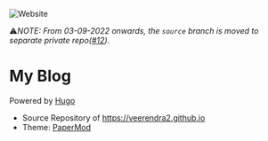 ![Website](https://img.shields.io/website?down_message=Offline&up_message=Online&url=https%3A%2F%2Fveerendra2.github.io)

:warning:*NOTE: From 03-09-2022 onwards, the `source` branch is moved to separate private repo([#12](https://github.com/veerendra2/veerendra2.github.io/issues/12)).*
# My Blog
Powered by [Hugo](https://gohugo.io/)
* Source Repository of https://veerendra2.github.io
* Theme: [PaperMod](https://github.com/adityatelange/hugo-PaperMod)
